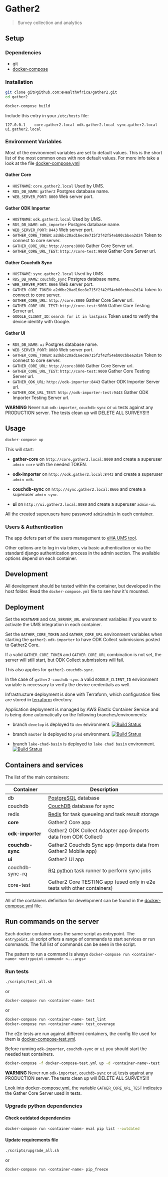 # Gather2

> Survey collection and analytics


## Setup

### Dependencies

- git
- [docker-compose](https://docs.docker.com/compose/)

### Installation

```bash
git clone git@github.com:eHealthAfrica/gather2.git
cd gather2

docker-compose build
```

Include this entry in your `/etc/hosts` file:

```
127.0.0.1    core.gather2.local odk.gather2.local sync.gather2.local ui.gather2.local
```

### Environment Variables

Most of the environment variables are set to default values. This is the short list
of the most common ones with non default values. For more info take a look at the file
[docker-compose.yml](docker-compose.yml)


#### Gather Core

- `HOSTNAME`: `core.gather2.local` Used by UMS.
- `RDS_DB_NAME`: `gather2` Postgres database name.
- `WEB_SERVER_PORT`: `8000` Web server port.


#### Gather ODK Importer

- `HOSTNAME`: `odk.gather2.local` Used by UMS.
- `RDS_DB_NAME`: `odk_importer` Postgres database name.
- `WEB_SERVER_PORT`: `8443` Web server port.
- `GATHER_CORE_TOKEN`: `a2d6bc20ad16ec8e715f2f42f54eb00cbbea2d24` Token to connect to core server.
- `GATHER_CORE_URL`: `http://core:8000` Gather Core Server url.
- `GATHER_CORE_URL_TEST`: `http://core-test:9000` Gather Core Server url.


#### Gather Couchdb Sync

- `HOSTNAME`: `sync.gather2.local` Used by UMS.
- `RDS_DB_NAME`: `couchdb_sync` Postgres database name.
- `WEB_SERVER_PORT`: `8666` Web server port.
- `GATHER_CORE_TOKEN`: `a2d6bc20ad16ec8e715f2f42f54eb00cbbea2d24` Token to connect to core server.
- `GATHER_CORE_URL`: `http://core:8000` Gather Core Server url.
- `GATHER_CORE_URL_TEST`: `http://core-test:9000` Gather Core Testing Server url.
- `GOOGLE_CLIENT_ID`: `search for it in lastpass` Token used to verify the device identity with Google.


#### Gather UI

- `RDS_DB_NAME`: `ui` Postgres database name.
- `WEB_SERVER_PORT`: `8080` Web server port.
- `GATHER_CORE_TOKEN`: `a2d6bc20ad16ec8e715f2f42f54eb00cbbea2d24` Token to connect to core server.
- `GATHER_CORE_URL`: `http://core:8000` Gather Core Server url.
- `GATHER_CORE_URL_TEST`: `http://core-test:9000` Gather Core Testing Server url.
- `GATHER_ODK_URL`: `http://odk-importer:8443` Gather ODK Importer Server url.
- `GATHER_ODK_URL_TEST`: `http://odk-importer-test:9443` Gather ODK Importer Testing Server url.


**WARNING**
Never run `odk-importer`, `couchdb-sync` or `ui` tests against any PRODUCTION server.
The tests clean up will DELETE ALL SURVEYS!!!


## Usage

```bash
docker-compose up
```

This will start:

- **gather-core** on `http://core.gather2.local:8000`
  and create a superuser `admin-core` with the needed TOKEN.

- **odk-importer** on `http://odk.gather2.local:8443`
  and create a superuser `admin-odk`.

- **couchdb-sync** on `http://sync.gather2.local:8666`
  and create a superuser `admin-sync`.

- **ui** on `http://ui.gather2.local:8080`
  and create a superuser `admin-ui`.


All the created superusers have password `adminadmin` in each container.


### Users & Authentication

The app defers part of the users management to
[eHA UMS tool](https://github.com/eHealthAfrica/ums).

Other options are to log in via token, via basic authentication or via the
standard django authentication process in the admin section.
The available options depend on each container.


## Development

All development should be tested within the container, but developed in the host folder.
Read the `docker-compose.yml` file to see how it's mounted.


## Deployment

Set the `HOSTNAME` and `CAS_SERVER_URL` environment variables if you want to
activate the UMS integration in each container.

Set the `GATHER_CORE_TOKEN` and `GATHER_CORE_URL` environment variables when
starting the `gather2-odk-importer` to have ODK Collect submissions posted to
Gather2 Core.

If a valid `GATHER_CORE_TOKEN` and `GATHER_CORE_URL` combination is not set,
the server will still start, but ODK Collect submissions will fail.

This also applies for `gather2-couchdb-sync`.

In the case of `gather2-couchdb-sync` a valid `GOOGLE_CLIENT_ID`
environment variable is necessary to verify the device credentials as well.

Infrastructure deployment is done with Terraform, which configuration
files are stored in [terraform](terraform) directory.

Application deployment is managed by AWS Elastic Container Service and is
being done automatically on the following branches/environments:

- branch `develop` is deployed to `dev` environment.
  [![Build Status](https://travis-ci.com/eHealthAfrica/gather2.svg?token=Rizk7xZxRNoTexqsQfXy&branch=develop)](https://travis-ci.com/eHealthAfrica/gather2)

- branch `master` is deployed to `prod` environment.
  [![Build Status](https://travis-ci.com/eHealthAfrica/gather2.svg?token=Rizk7xZxRNoTexqsQfXy&branch=master)](https://travis-ci.com/eHealthAfrica/gather2)

- branch `lake-chad-basin` is deployed to `lake chad basin` environment.
  [![Build Status](https://travis-ci.com/eHealthAfrica/gather2.svg?token=Rizk7xZxRNoTexqsQfXy&branch=lake-chad-basin)](https://travis-ci.com/eHealthAfrica/gather2)



## Containers and services

The list of the main containers:


| Container         | Description                                                             |
| ----------------- | ----------------------------------------------------------------------- |
| db                | [PostgreSQL](https://www.postgresql.org/) database                      |
| couchdb           | [CouchDB](http://couchdb.apache.org/) database for sync                 |
| redis             | [Redis](https://redis.io/) for task queueing and task result storage    |
| **core**          | Gather2 Core app                                                        |
| **odk-importer**  | Gather2 ODK Collect Adapter app (imports data from ODK Collect)         |
| **couchdb-sync**  | Gather2 Couchdb Sync app (imports data from Gather2 Mobile app)         |
| **ui**            | Gather2 UI app                                                          |
| couchdb-sync-rq   | [RQ python](http://python-rq.org/) task runner to perform sync jobs     |
| core-test         | Gather2 Core TESTING app (used only in e2e tests with other containers) |


All of the containers definition for development can be found in the
[docker-compose.yml](docker-compose.yml) file.


## Run commands on the server

Each docker container uses the same script as entrypoint. The `entrypoint.sh`
script offers a range of commands to start services or run commands.
The full list of commands can be seen in the script.

The pattern to run a command is always
``docker-compose run <container-name> <entrypoint-command> <...args>``


### Run tests

```bash
./scripts/test_all.sh
```

or

```bash
docker-compose run <container-name> test

```

or

```bash
docker-compose run <container-name> test_lint
docker-compose run <container-name> test_coverage
```

The e2e tests are run against different containers, the config file used
for them is [docker-compose-test.yml](docker-compose-test.yml).

Before running `odk-importer`, `couchdb-sync` or `ui` you should start
the needed test containers.

```bash
docker-compose -f docker-compose-test.yml up -d <container-name>-test
```

**WARNING**
Never run `odk-importer`, `couchdb-sync` or `ui` tests against any
PRODUCTION server. The tests clean up will DELETE ALL SURVEYS!!!

Look into [docker-compose.yml](docker-compose.yml), the variable
`GATHER_CORE_URL_TEST` indicates the Gather Core Server used in tests.


### Upgrade python dependencies

#### Check outdated dependencies

```bash
docker-compose run <container-name> eval pip list --outdated
```

#### Update requirements file

```bash
./scripts/upgrade_all.sh
```

or

```bash
docker-compose run <container-name> pip_freeze
```
